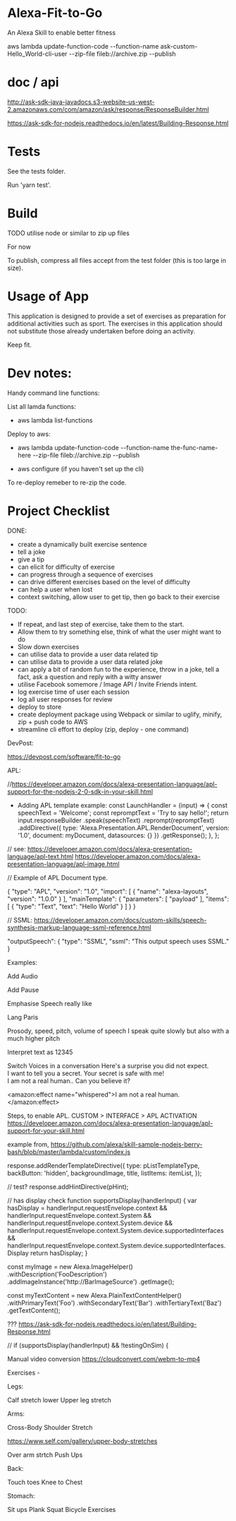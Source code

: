 # Alexa-Fit-to-Go
An Alexa Skill to enable better fitness

aws lambda update-function-code --function-name ask-custom-Hello_World-cli-user --zip-file fileb://archive.zip --publish

# doc / api

http://ask-sdk-java-javadocs.s3-website-us-west-2.amazonaws.com/com/amazon/ask/response/ResponseBuilder.html

https://ask-sdk-for-nodejs.readthedocs.io/en/latest/Building-Response.html

# Tests

See the tests folder.

Run 'yarn test'.

# Build

TODO utilise node or similar to zip up files

For now

To publish, compress all files accept from the test folder (this is too large in size).

# Usage of App

This application is designed to provide a set of exercises as preparation for additional activities such as sport.
The exercises in this application should not substitute those already undertaken before doing an activity. 

Keep fit.

# Dev notes:

Handy command line functions:

List all lamda functions:
- aws lambda list-functions

Deploy to aws:
- aws lambda update-function-code --function-name the-func-name-here --zip-file fileb://archive.zip --publish

- aws configure (if you haven't set up the cli)

To re-deploy remeber to re-zip the code.

# Project Checklist

DONE:

- create a dynamically built exercise sentence
- tell a joke
- give a tip
- can elicit for difficulty of exercise 
- can progress through a sequence of exercises
- can drive different exercises based on the level of difficulty 
- can help a user when lost
- context switching, allow user to get tip, then go back to their exercise

TODO:

- If repeat, and last step of exercise, take them to the start.
- Allow them to try something else, think of what the user might want to do
- Slow down exercises
- can utilise data to provide a user data related tip
- can utilise data to provide a user data related joke 
- can apply a bit of random fun to the experience, throw in a joke, tell a fact, ask a question and reply with a witty answer
- utilise Facebook somemore / Image API / Invite Friends intent.
- log exercise time of user each session
- log all user responses for review 
- deploy to store
- create deployment package using Webpack or similar to uglify, minify, zip + push code to AWS
- streamline cli effort to deploy (zip, deploy - one command)


DevPost: 

https://devpost.com/software/fit-to-go

APL:

//https://developer.amazon.com/docs/alexa-presentation-language/apl-support-for-the-nodejs-2-0-sdk-in-your-skill.html

- Adding APL template example:
const LaunchHandler = (input) => {
    const speechText = 'Welcome';
    const repromptText = 'Try to say hello!';
    return input.responseBuilder
        .speak(speechText)
        .reprompt(repromptText)
        .addDirective({
            type: 'Alexa.Presentation.APL.RenderDocument',
            version: '1.0',
            document: myDocument,
            datasources: {}
        })
        .getResponse();
  },
};

// see: https://developer.amazon.com/docs/alexa-presentation-language/apl-text.html
https://developer.amazon.com/docs/alexa-presentation-language/apl-image.html

// Example of APL Document type.

{
  "type": "APL",
  "version": "1.0",
  "import": [
    {
      "name": "alexa-layouts",
      "version": "1.0.0"
    }
  ],
  "mainTemplate": {
    "parameters": [
      "payload"
    ],
    "items": [
      {
        "type": "Text",
        "text": "Hello World"
      }
    ]
  }
}

// SSML:
https://developer.amazon.com/docs/custom-skills/speech-synthesis-markup-language-ssml-reference.html

"outputSpeech": {
    "type": "SSML",
    "ssml": "<speak>This output speech uses SSML.</speak>"
}

Examples:

Add Audio
<audio src="soundbank://soundlibrary/transportation/amzn_sfx_car_accelerate_01" />

Add Pause
<break time="3s"/>

Emphasise Speech
<emphasis level="strong">really like</emphasis> 

Lang
<lang xml:lang="fr-FR">Paris</lang>

Prosody, speed, pitch, volume of speech
<prosody rate="x-slow">I speak quite slowly</prosody>
<prosody pitch="x-high"> but also with a much higher pitch </prosody>

Interpret text as
<say-as interpret-as="digits">12345</say-as>

Switch Voices in a conversation
<speak>
    Here's a surprise you did not expect.  
    <voice name="Kendra"><lang xml:lang="en-US">I want to tell you a secret.</lang></voice>
    <voice name="Brian"><lang xml:lang="en-GB">Your secret is safe with me!</lang></voice>	
    <voice name="Kendra"><lang xml:lang="en-US">I am not a real human.</lang></voice>.
    Can you believe it?
</speak>

<amazon:effect name="whispered">I am not a real human.</amazon:effect>

Steps, to enable APL. CUSTOM > INTERFACE > APL ACTIVATION
https://developer.amazon.com/docs/alexa-presentation-language/apl-support-for-your-skill.html

example from, https://github.com/alexa/skill-sample-nodejs-berry-bash/blob/master/lambda/custom/index.js

 response.addRenderTemplateDirective({
        type: pListTemplateType,
        backButton: 'hidden',
        backgroundImage,
        title,
        listItems: itemList,
    });

// test?
response.addHintDirective(pHint);

// has display check
function supportsDisplay(handlerInput) {
    var hasDisplay =
        handlerInput.requestEnvelope.context &&
        handlerInput.requestEnvelope.context.System &&
        handlerInput.requestEnvelope.context.System.device &&
        handlerInput.requestEnvelope.context.System.device.supportedInterfaces &&
        handlerInput.requestEnvelope.context.System.device.supportedInterfaces.Display
    return hasDisplay;
}

const myImage = new Alexa.ImageHelper()
  .withDescription('FooDescription')
  .addImageInstance('http://BarImageSource')
  .getImage();
  
const myTextContent = new Alexa.PlainTextContentHelper()
  .withPrimaryText('Foo')
  .withSecondaryText('Bar')
  .withTertiaryText('Baz')
  .getTextContent();

???
https://ask-sdk-for-nodejs.readthedocs.io/en/latest/Building-Response.html

//
if (supportsDisplay(handlerInput) && !testingOnSim) {

Manual video conversion
https://cloudconvert.com/webm-to-mp4

Exercises - 

Legs:

Calf stretch lower
Upper leg stretch 

Arms:

Cross-Body Shoulder Stretch

https://www.self.com/gallery/upper-body-stretches

 Over arm strtch
Push Ups

Back:

Touch toes
Knee to Chest


Stomach:

Sit ups
Plank
Squat 
Bicycle Exercises


